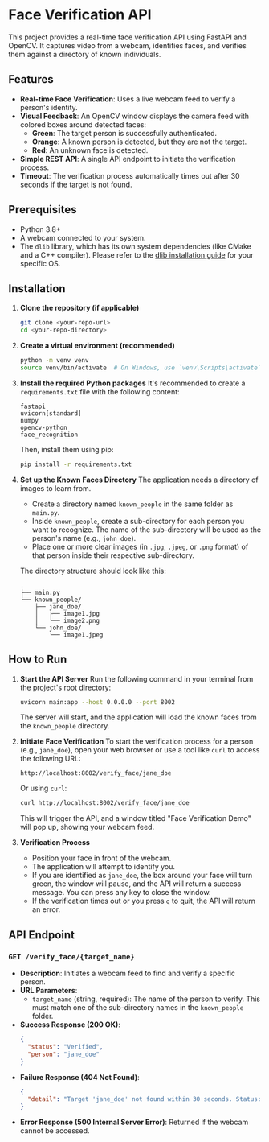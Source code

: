 # Face Verification API

This project provides a real-time face verification API using FastAPI and OpenCV. It captures video from a webcam, identifies faces, and verifies them against a directory of known individuals.

## Features

- **Real-time Face Verification**: Uses a live webcam feed to verify a person's identity.
- **Visual Feedback**: An OpenCV window displays the camera feed with colored boxes around detected faces:
  - **Green**: The target person is successfully authenticated.
  - **Orange**: A known person is detected, but they are not the target.
  - **Red**: An unknown face is detected.
- **Simple REST API**: A single API endpoint to initiate the verification process.
- **Timeout**: The verification process automatically times out after 30 seconds if the target is not found.

## Prerequisites

- Python 3.8+
- A webcam connected to your system.
- The `dlib` library, which has its own system dependencies (like CMake and a C++ compiler). Please refer to the [dlib installation guide](https://gist.github.com/ageitgey/629d75c1baac34dfa5ca2a1928a7aeaf) for your specific OS.

## Installation

1. **Clone the repository (if applicable)**

   ```bash
   git clone <your-repo-url>
   cd <your-repo-directory>
   ```
2. **Create a virtual environment (recommended)**

   ```bash
   python -m venv venv
   source venv/bin/activate  # On Windows, use `venv\Scripts\activate`
   ```
3. **Install the required Python packages**
   It's recommended to create a `requirements.txt` file with the following content:

   ```
   fastapi
   uvicorn[standard]
   numpy
   opencv-python
   face_recognition
   ```

   Then, install them using pip:

   ```bash
   pip install -r requirements.txt
   ```
4. **Set up the Known Faces Directory**
   The application needs a directory of images to learn from.

   - Create a directory named `known_people` in the same folder as `main.py`.
   - Inside `known_people`, create a sub-directory for each person you want to recognize. The name of the sub-directory will be used as the person's name (e.g., `john_doe`).
   - Place one or more clear images (in `.jpg`, `.jpeg`, or `.png` format) of that person inside their respective sub-directory.

   The directory structure should look like this:

   ```
   .
   ├── main.py
   └── known_people/
       ├── jane_doe/
       │   ├── image1.jpg
       │   └── image2.png
       └── john_doe/
           └── image1.jpeg
   ```

## How to Run

1. **Start the API Server**
   Run the following command in your terminal from the project's root directory:

   ```bash
   uvicorn main:app --host 0.0.0.0 --port 8002
   ```

   The server will start, and the application will load the known faces from the `known_people` directory.
2. **Initiate Face Verification**
   To start the verification process for a person (e.g., `jane_doe`), open your web browser or use a tool like `curl` to access the following URL:

   ```
   http://localhost:8002/verify_face/jane_doe
   ```

   Or using `curl`:

   ```bash
   curl http://localhost:8002/verify_face/jane_doe
   ```

   This will trigger the API, and a window titled "Face Verification Demo" will pop up, showing your webcam feed.
3. **Verification Process**

   - Position your face in front of the webcam.
   - The application will attempt to identify you.
   - If you are identified as `jane_doe`, the box around your face will turn green, the window will pause, and the API will return a success message. You can press any key to close the window.
   - If the verification times out or you press `q` to quit, the API will return an error.

## API Endpoint

### `GET /verify_face/{target_name}`

- **Description**: Initiates a webcam feed to find and verify a specific person.
- **URL Parameters**:
  - `target_name` (string, required): The name of the person to verify. This must match one of the sub-directory names in the `known_people` folder.
- **Success Response (200 OK)**:
  ```json
  {
    "status": "Verified",
    "person": "jane_doe"
  }
  ```
- **Failure Response (404 Not Found)**:
  ```json
  {
    "detail": "Target 'jane_doe' not found within 30 seconds. Status: Unauthorized"
  }
  ```
- **Error Response (500 Internal Server Error)**:
  Returned if the webcam cannot be accessed.
